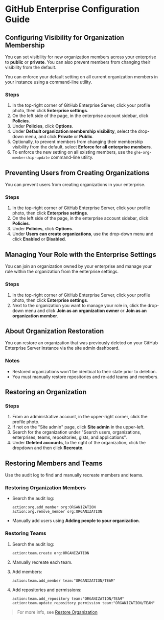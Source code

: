 
# GitHub Enterprise Configuration Guide

## Configuring Visibility for Organization Membership

You can set visibility for new organization members across your enterprise to **public** or **private**. You can also prevent members from changing their visibility from the default.

You can enforce your default setting on all current organization members in your instance using a command-line utility.

### Steps

1. In the top-right corner of GitHub Enterprise Server, click your profile photo, then click **Enterprise settings**.
2. On the left side of the page, in the enterprise account sidebar, click **Policies**.
3. Under **Policies**, click **Options**.
4. Under **Default organization membership visibility**, select the drop-down menu, and click **Private** or **Public**.
5. Optionally, to prevent members from changing their membership visibility from the default, select **Enforce for all enterprise members**.
6. To enforce the new setting on all existing members, use the `ghe-org-membership-update` command-line utility.

## Preventing Users from Creating Organizations

You can prevent users from creating organizations in your enterprise.

### Steps

1. In the top-right corner of GitHub Enterprise Server, click your profile photo, then click **Enterprise settings**.
2. On the left side of the page, in the enterprise account sidebar, click **Policies**.
3. Under **Policies**, click **Options**.
4. Under **Users can create organizations**, use the drop-down menu and click **Enabled** or **Disabled**.

## Managing Your Role with the Enterprise Settings

You can join an organization owned by your enterprise and manage your role within the organization from the enterprise settings.

### Steps

1. In the top-right corner of GitHub Enterprise Server, click your profile photo, then click **Enterprise settings**.
2. Next to the organization you want to manage your role in, click the drop-down menu and click **Join as an organization owner** or **Join as an organization member**.

## About Organization Restoration

You can restore an organization that was previously deleted on your GitHub Enterprise Server instance via the site admin dashboard.

### Notes

- Restored organizations won’t be identical to their state prior to deletion.
- You must manually restore repositories and re-add teams and members.

## Restoring an Organization

### Steps

1. From an administrative account, in the upper-right corner, click the profile photo.
2. If not on the "Site admin" page, click **Site admin** in the upper-left.
3. Search for the organization under "Search users, organizations, enterprises, teams, repositories, gists, and applications".
4. Under **Deleted accounts**, to the right of the organization, click the dropdown and then click **Recreate**.

## Restoring Members and Teams

Use the audit log to find and manually recreate members and teams.

### Restoring Organization Members

- Search the audit log:
  ```
  action:org.add_member org:ORGANIZATION
  action:org.remove_member org:ORGANIZATION
  ```
- Manually add users using **Adding people to your organization**.

### Restoring Teams

1. Search the audit log:
    ```
    action:team.create org:ORGANIZATION
    ```
2. Manually recreate each team.

3. Add members:
    ```
    action:team.add_member team:"ORGANIZATION/TEAM"
    ```

4. Add repositories and permissions:
    ```
    action:team.add_repository team:"ORGANIZATION/TEAM"
    action:team.update_repository_permission team:"ORGANIZATION/TEAM"
    ```

> For more info, see [Restore Organization](https://docs.github.com/en/enterprise-server@3.16/admin/managing-accounts-and-repositories/managing-organizations-in-your-enterprise/restoring-a-deleted-organization)
